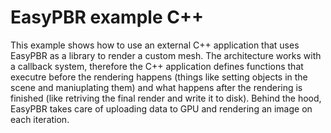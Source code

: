 # EasyPBR example C++


This example shows how to use an external C++ application that uses EasyPBR as a library to render a custom mesh.
The architecture works with a callback system, therefore the C++ application defines functions that executre before the rendering happens (things like setting objects in the scene and maniuplating them) and what happens after the rendering is finished (like retriving the final render and write it to disk). 
Behind the hood, EasyPBR takes care of uploading data to GPU and rendering an image on each iteration.


